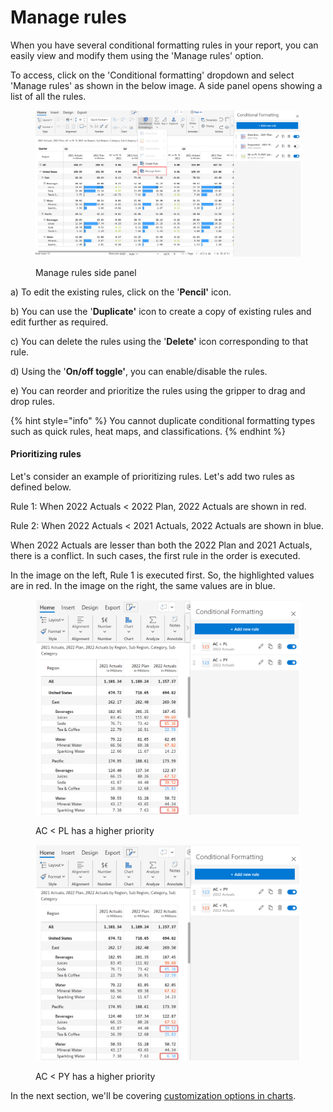 # Manage rules

When you have several conditional formatting rules in your report, you can easily view and modify them using the 'Manage rules' option.&#x20;

To access, click on the 'Conditional formatting' dropdown and select 'Manage rules' as shown in the below image. A side panel opens showing a list of all the rules.

<figure><img src="../../.gitbook/assets/Manage Rules.png" alt=""><figcaption><p>Manage rules side panel</p></figcaption></figure>

a) To edit the existing rules, click on the '**Pencil'** icon.

b) You can use the '**Duplicate'** icon to create a copy of existing rules and edit further as required.

c) You can delete the rules using the '**Delete'** icon corresponding to that rule.

d) Using the '**On/off toggle'**, you can enable/disable the rules.

e) You can reorder and prioritize the rules using the gripper to drag and drop rules.

{% hint style="info" %}
You cannot duplicate conditional formatting types such as quick rules, heat maps, and classifications.
{% endhint %}

#### Prioritizing rules

Let's consider an example of prioritizing rules. Let's add two rules as defined below.

Rule 1: When 2022 Actuals < 2022 Plan, 2022 Actuals are shown in red.

Rule 2: When 2022 Actuals < 2021 Actuals, 2022 Actuals are shown in blue.

When 2022 Actuals are lesser than both the 2022 Plan and 2021 Actuals, there is a conflict. In such cases, the first rule in the order is executed.&#x20;

In the image on the left, Rule 1 is executed first. So, the highlighted values are in red. In the image on the right, the same values are in blue.

<div>

<figure><img src="../../.gitbook/assets/CF1 (1).png" alt=""><figcaption><p>AC &#x3C; PL has a higher priority</p></figcaption></figure>

 

<figure><img src="../../.gitbook/assets/CF2 (1).png" alt=""><figcaption><p>AC &#x3C; PY has a higher priority</p></figcaption></figure>

</div>

In the next section, we'll be covering [customization options in charts](../6.-working-with-charts/).
